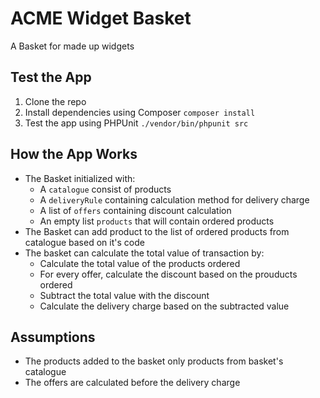 # ACME Widget Basket

A Basket for made up widgets

## Test the App

1. Clone the repo
2. Install dependencies using Composer
   `composer install`
3. Test the app using PHPUnit
   `./vendor/bin/phpunit src`

## How the App Works

- The Basket initialized with:
  - A `catalogue` consist of products
  - A `deliveryRule` containing calculation method for delivery charge
  - A list of `offers` containing discount calculation
  - An empty list `products` that will contain ordered products
- The Basket can add product to the list of ordered products from catalogue based on it's code
- The basket can calculate the total value of transaction by:
  - Calculate the total value of the products ordered
  - For every offer, calculate the discount based on the prouducts ordered
  - Subtract the total value with the discount
  - Calculate the delivery charge based on the subtracted value

## Assumptions

- The products added to the basket only products from basket's catalogue
- The offers are calculated before the delivery charge
